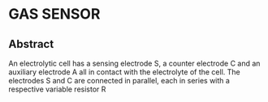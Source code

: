 # GAS SENSOR

## Abstract
An electrolytic cell has a sensing electrode S, a counter electrode C and an auxiliary electrode A all in contact with the electrolyte of the cell. The electrodes S and C are connected in parallel, each in series with a respective variable resistor R